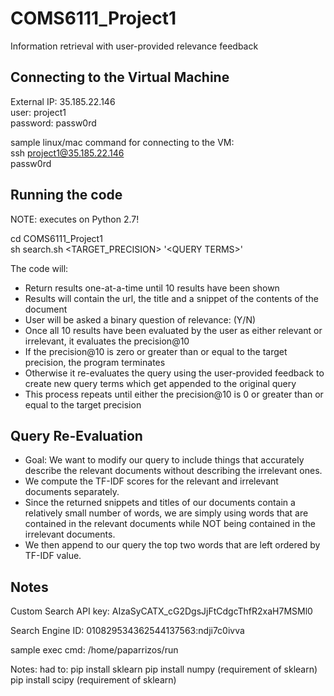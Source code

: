 # COMS6111_Project1

Information retrieval with user-provided relevance feedback

## Connecting to the Virtual Machine

External IP: 35.185.22.146 <br/>
user: project1 <br/>
password: passw0rd

sample linux/mac command for connecting to the VM:<br/>
    ssh project1@35.185.22.146<br/>
    passw0rd<br/>

## Running the code

NOTE: executes on Python 2.7!

cd COMS6111_Project1 <br/>
sh search.sh &lt;TARGET_PRECISION&gt; '&lt;QUERY TERMS&gt;'

The code will:
* Return results one-at-a-time until 10 results have been shown
* Results will contain the url, the title and a snippet of the contents of the document
* User will be asked a binary question of relevance: (Y/N)
* Once all 10 results have been evaluated by the user as either relevant or irrelevant, it evaluates the precision@10
* If the precision@10 is zero or greater than or equal to the target precision, the program terminates
* Otherwise it re-evaluates the query using the user-provided feedback to create new query terms which get appended to the original query
* This process repeats until either the precision@10 is 0 or greater than or equal to the target precision

## Query Re-Evaluation

* Goal: We want to modify our query to include things that accurately describe the relevant documents without describing the irrelevant ones.
* We compute the TF-IDF scores for the relevant and irrelevant documents separately.
* Since the returned snippets and titles of our documents contain a relatively small number of words, we are simply using words that are contained in the relevant documents while NOT being contained in the irrelevant documents.
* We then append to our query the top two words that are left ordered by TF-IDF value.

## Notes

Custom Search API key:
AIzaSyCATX_cG2DgsJjFtCdgcThfR2xaH7MSMl0

Search Engine ID:
010829534362544137563:ndji7c0ivva

sample exec cmd:
/home/paparrizos/run

Notes:
had to:
pip install sklearn
pip install numpy (requirement of sklearn)
pip install scipy (requirement of sklearn)

